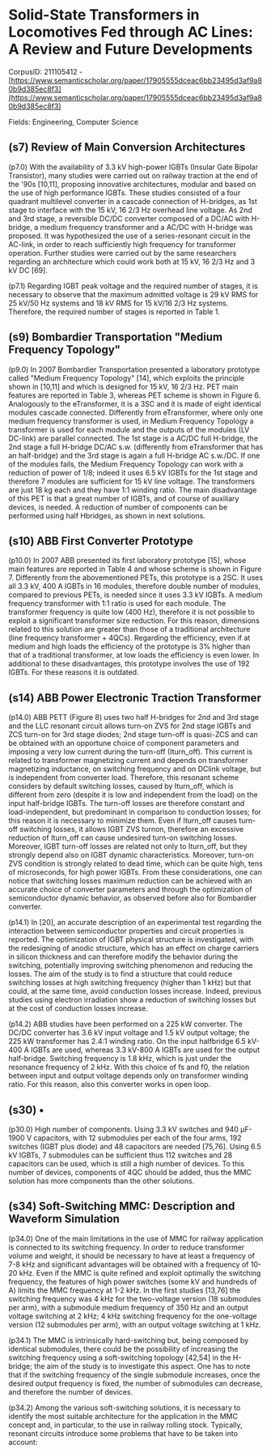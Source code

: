 # Solid-State Transformers in Locomotives Fed through AC Lines: A Review and Future Developments

CorpusID: 211105412 - [https://www.semanticscholar.org/paper/17905555dceac6bb23495d3af9a80b9d385ec8f3](https://www.semanticscholar.org/paper/17905555dceac6bb23495d3af9a80b9d385ec8f3)

Fields: Engineering, Computer Science

## (s7) Review of Main Conversion Architectures
(p7.0) With the availability of 3.3 kV high-power IGBTs (Insular Gate Bipolar Transistor), many studies were carried out on railway traction at the end of the '90s [10,11], proposing innovative architectures, modular and based on the use of high performance IGBTs. These studies consisted of a four quadrant multilevel converter in a cascade connection of H-bridges, as 1st stage to interface with the 15 kV, 16 2/3 Hz overhead line voltage. As 2nd and 3rd stage, a reversible DC/DC converter composed of a DC/AC with H-bridge, a medium frequency transformer and a AC/DC with H-bridge was proposed. It was hypothesized the use of a series-resonant circuit in the AC-link, in order to reach sufficiently high frequency for transformer operation. Further studies were carried out by the same researchers regarding an architecture which could work both at 15 kV, 16 2/3 Hz and 3 kV DC [69].

(p7.1) Regarding IGBT peak voltage and the required number of stages, it is necessary to observe that the maximum admitted voltage is 29 kV RMS for 25 kV/50 Hz systems and 18 kV RMS for 15 kV/16 2/3 Hz systems. Therefore, the required number of stages is reported in Table 1. 
## (s9) Bombardier Transportation "Medium Frequency Topology"
(p9.0) In 2007 Bombardier Transportation presented a laboratory prototype called "Medium Frequency Topology" [14], which exploits the principle shown in [10,11] and which is designed for 15 kV, 16 2/3 Hz. PET main features are reported in Table 3, whereas PET scheme is shown in Figure  6. Analogously to the eTransformer, it is a 3SC and it is made of eight identical modules cascade connected. Differently from eTransformer, where only one medium frequency transformer is used, in Medium Frequency Topology a transformer is used for each module and the outputs of the modules (LV DC-link) are parallel connected. The 1st stage is a AC/DC full H-bridge, the 2nd stage a full H-bridge DC/AC s.w. (differently from eTransformer that has an half-bridge) and the 3rd stage is again a full H-bridge AC s.w./DC. If one of the modules fails, the Medium Frequency Topology can work with a reduction of power of 1/8; indeed it uses 6.5 kV IGBTs for the 1st stage and therefore 7 modules are sufficient for 15 kV line voltage. The transformers are just 18 kg each and they have 1:1 winding ratio. The main disadvantage of this PET is that a great number of IGBTs, and of course of auxiliary devices, is needed. A reduction of number of components can be performed using half Hbridges, as shown in next solutions.  
## (s10) ABB First Converter Prototype
(p10.0) In 2007 ABB presented its first laboratory prototype [15], whose main features are reported in Table 4 and whose scheme is shown in Figure 7. Differently from the abovementioned PETs, this prototype is a 2SC. It uses all 3.3 kV, 400 A IGBTs in 16 modules, therefore double number of modules, compared to previous PETs, is needed since it uses 3.3 kV IGBTs. A medium frequency transformer with 1:1 ratio is used for each module. The transformer frequency is quite low (400 Hz), therefore it is not possible to exploit a significant transformer size reduction. For this reason, dimensions related to this solution are greater than those of a traditional architecture (line frequency transformer + 4QCs). Regarding the efficiency, even if at medium and high loads the efficiency of the prototype is 3% higher than that of a traditional transformer, at low loads the efficiency is even lower. In additional to these disadvantages, this prototype involves the use of 192 IGBTs. For these reasons it is outdated.  
## (s14) ABB Power Electronic Traction Transformer
(p14.0) ABB PETT (Figure 8) uses two half H-bridges for 2nd and 3rd stage and the LLC resonant circuit allows turn-on ZVS for 2nd stage IGBTs and ZCS turn-on for 3rd stage diodes; 2nd stage turn-off is quasi-ZCS and can be obtained with an opportune choice of component parameters and imposing a very low current during the turn-off (Iturn_off). This current is related to transformer magnetizing current and depends on transformer magnetizing inductance, on switching frequency and on DClink voltage, but is independent from converter load. Therefore, this resonant scheme considers by default switching losses, caused by Iturn_off, which is different from zero (despite it is low and independent from the load) on the input half-bridge IGBTs. The turn-off losses are therefore constant and load-independent, but predominant in comparison to conduction losses; for this reason it is necessary to minimize them. Even if Iturn_off causes turn-off switching losses, it allows IGBT ZVS turnon, therefore an excessive reduction of Iturn_off can cause undesired turn-on switching losses. Moreover, IGBT turn-off losses are related not only to Iturn_off, but they strongly depend also on IGBT dynamic characteristics. Moreover, turn-on ZVS condition is strongly related to dead time, which can be quite high, tens of microseconds, for high power IGBTs. From these considerations, one can notice that switching losses maximum reduction can be achieved with an accurate choice of converter parameters and through the optimization of semiconductor dynamic behavior, as observed before also for Bombardier converter.

(p14.1) In [20], an accurate description of an experimental test regarding the interaction between semiconductor properties and circuit properties is reported. The optimization of IGBT physical structure is investigated, with the redesigning of anodic structure, which has an effect on charge carriers in silicon thickness and can therefore modify the behavior during the switching, potentially improving switching phenomenon and reducing the losses. The aim of the study is to find a structure that could reduce switching losses at high switching frequency (higher than 1 kHz) but that could, at the same time, avoid conduction losses increase. Indeed, previous studies using electron irradiation show a reduction of switching losses but at the cost of conduction losses increase.

(p14.2) ABB studies have been performed on a 225 kW converter. The DC/DC converter has 3.6 kV input voltage and 1.5 kV output voltage; the 225 kW transformer has 2.4:1 winding ratio. On the input halfbridge 6.5 kV-400 A IGBTs are used, whereas 3.3 kV-800 A IGBTs are used for the output half-bridge. Switching frequency is 1.8 kHz, which is just under the resonance frequency of 2 kHz. With this choice of fs and f0, the relation between input and output voltage depends only on transformer winding ratio. For this reason, also this converter works in open loop.
## (s30) •
(p30.0) High number of components. Using 3.3 kV switches and 940 µF-1900 V capacitors, with 12 submodules per each of the four arms, 192 switches (IGBT plus diode) and 48 capacitors are needed [75,76]. Using 6.5 kV IGBTs, 7 submodules can be sufficient thus 112 switches and 28 capacitors can be used, which is still a high number of devices. To this number of devices, components of 4QC should be added, thus the MMC solution has more components than the other solutions.
## (s34) Soft-Switching MMC: Description and Waveform Simulation
(p34.0) One of the main limitations in the use of MMC for railway application is connected to its switching frequency. In order to reduce transformer volume and weight, it should be necessary to have at least a frequency of 7-8 kHz and significant advantages will be obtained with a frequency of 10-20 kHz. Even if the MMC is quite refined and exploit optimally the switching frequency, the features of high power switches (some kV and hundreds of A) limits the MMC frequency at 1-2 kHz. In the first studies [13,76] the switching frequency was 4 kHz for the two-voltage version (18 submodules per arm), with a submodule medium frequency of 350 Hz and an output voltage switching at 2 kHz; 4 kHz switching frequency for the one-voltage version (12 submodules per arm), with an output voltage switching at 1 kHz.

(p34.1) The MMC is intrinsically hard-switching but, being composed by identical submodules, there could be the possibility of increasing the switching frequency using a soft-switching topology [42,54] in the H-bridge; the aim of the study is to investigate this aspect. One has to note that if the switching frequency of the single submodule increases, once the desired output frequency is fixed, the number of submodules can decrease, and therefore the number of devices.

(p34.2) Among the various soft-switching solutions, it is necessary to identify the most suitable architecture for the application in the MMC concept and, in particular, to the use in railway rolling stock. Typically, resonant circuits introduce some problems that have to be taken into account:
